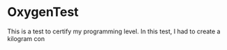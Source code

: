# OxygenTest
This is a test to certify my programming level. In this test, I had to create a kilogram con                                                
    
